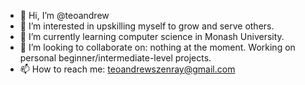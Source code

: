 - 👋 Hi, I’m @teoandrew
- 👀 I’m interested in upskilling myself to grow and serve others.
- 🌱 I’m currently learning computer science in Monash University.
- 💞️ I’m looking to collaborate on: nothing at the moment. Working on personal beginner/intermediate-level projects.
- 📫 How to reach me: teoandrewszenray@gmail.com

<!---
teoandrew/teoandrew is a ✨ special ✨ repository because its `README.md` (this file) appears on your GitHub profile.
You can click the Preview link to take a look at your changes.
--->
